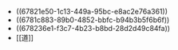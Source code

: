 - ((67821e50-1c13-449a-95bc-e8ac2e76a361))
- ((6781c883-89b0-4852-bbfc-b94b3b5f6b6f))
- ((678236e1-f3c7-4b23-b8bd-28d2d49c84fa))
- [[道]]